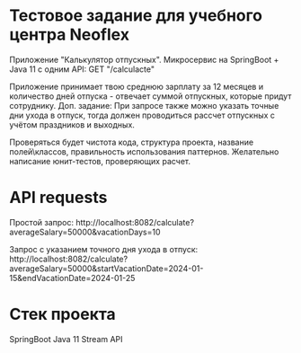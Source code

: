 # Тестовое задание для учебного центра Neoflex

Приложение "Калькулятор отпускных".
Микросервис на SpringBoot + Java 11 c одним API:
GET "/calculacte"

Приложение принимает твою среднюю зарплату за 12 месяцев и количество дней отпуска - отвечает суммой отпускных, которые придут сотруднику.
Доп. задание: При запросе также можно указать точные дни ухода в отпуск, тогда должен проводиться рассчет отпускных с учётом праздников и выходных.

Проверяться будет чистота кода, структура проекта, название полей\классов, правильность использования паттернов. Желательно написание юнит-тестов, проверяющих расчет.

# API requests

Простой запрос:
http://localhost:8082/calculate?averageSalary=50000&vacationDays=10

Запрос с указанием точного дня ухода в отпуск:
http://localhost:8082/calculate?averageSalary=50000&startVacationDate=2024-01-15&endVacationDate=2024-01-25

# Стек проекта

SpringBoot
Java 11
Stream API
